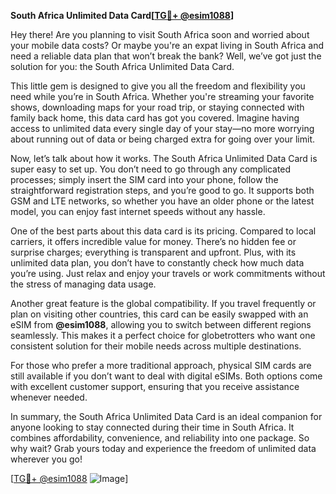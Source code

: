 **South Africa Unlimited Data Card[[TG💪+ @esim1088](https://t.me/s/esim1088)]**

Hey there! Are you planning to visit South Africa soon and worried about your mobile data costs? Or maybe you're an expat living in South Africa and need a reliable data plan that won’t break the bank? Well, we’ve got just the solution for you: the South Africa Unlimited Data Card. 

This little gem is designed to give you all the freedom and flexibility you need while you’re in South Africa. Whether you're streaming your favorite shows, downloading maps for your road trip, or staying connected with family back home, this data card has got you covered. Imagine having access to unlimited data every single day of your stay—no more worrying about running out of data or being charged extra for going over your limit.

Now, let’s talk about how it works. The South Africa Unlimited Data Card is super easy to set up. You don’t need to go through any complicated processes; simply insert the SIM card into your phone, follow the straightforward registration steps, and you’re good to go. It supports both GSM and LTE networks, so whether you have an older phone or the latest model, you can enjoy fast internet speeds without any hassle.

One of the best parts about this data card is its pricing. Compared to local carriers, it offers incredible value for money. There’s no hidden fee or surprise charges; everything is transparent and upfront. Plus, with its unlimited data plan, you don’t have to constantly check how much data you’re using. Just relax and enjoy your travels or work commitments without the stress of managing data usage.

Another great feature is the global compatibility. If you travel frequently or plan on visiting other countries, this card can be easily swapped with an eSIM from **@esim1088**, allowing you to switch between different regions seamlessly. This makes it a perfect choice for globetrotters who want one consistent solution for their mobile needs across multiple destinations.

For those who prefer a more traditional approach, physical SIM cards are still available if you don’t want to deal with digital eSIMs. Both options come with excellent customer support, ensuring that you receive assistance whenever needed.

In summary, the South Africa Unlimited Data Card is an ideal companion for anyone looking to stay connected during their time in South Africa. It combines affordability, convenience, and reliability into one package. So why wait? Grab yours today and experience the freedom of unlimited data wherever you go!

[[TG💪+ @esim1088](https://t.me/s/esim1088) ![Image](https://i.postimg.cc/Y0z9fWf4/image.png)]